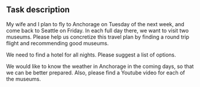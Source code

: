## Task description 

My wife and I plan to fly to Anchorage on Tuesday of the next week, and come back to Seattle on Friday. In each full day there, we want to visit two museums. Please help us concretize this travel plan by finding a round trip flight and recommending good museums.

We need to find a hotel for all nights. Please suggest a list of options.

We would like to know the weather in Anchorage in the coming days, so that we can be better prepared. Also, please find a Youtube video for each of the museums.

